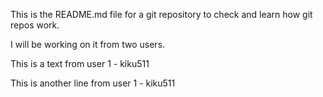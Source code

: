 This is the README.md file for a git repository to check and learn how git repos work.

I will be working on it from two users.

This is a text from user 1 - kiku511

This is another line from user 1 - kiku511
